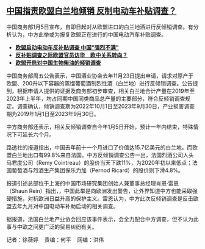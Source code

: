 <!--1704477175000-->
[中国指责欧盟白兰地倾销   反制电动车补贴调查？](https://www.rfa.org/mandarin/yataibaodao/junshiwaijiao/sh1-01052024122755.html)
------

<p>中国商务部1月5日宣布，自即日起对从欧盟进口的白兰地酒进行反倾销调查。有分析认为，中方此举或为报复欧盟正在进行的中国电动汽车补贴调查。</p><ul><li><a href="https://www.rfa.org/mandarin/yataibaodao/jingmao/wy-09142023104121.html"><strong>欧盟启动电动车反补贴调查 中国"强烈不满"</strong></a></li><li><strong><a href="https://www.rfa.org/mandarin/yataibaodao/junshiwaijiao/jw-10062023134154.html">反补贴调查之际欧盟官员访华　欧中关系转向？</a></strong></li><li><strong><a href="https://www.rfa.org/mandarin/Xinwen/7-12202023131109.html">欧盟开启对中国生物柴油的倾销调查</a></strong></li></ul><p>中国商务部周五公告表示，中国酒业协会去年11月23日提出申请，请求对原产于欧盟、200升以下容器的蒸馏葡萄酒制烈性酒（白兰地）进行反倾销调查。公告提到，根据申请人提供的证据及商务部初步审查，相关白兰地合计产量在2019年至2023年上半年，均占同期中国同类商品总产量的主要部分，符合反倾销调查规定。调查确认，倾销调查期为2022年10月1日至2023年9月30日，产业损害调查期为2019年1月1日至2023年9月30日。</p><p>中方商务部还表示，相关反倾销调查自今年1月5日开始，预计一年内结束，特殊情况下可延长六个月。</p><p>路透社的报道指出，中国去年前十一个月进口了价值达15.7亿美元的白兰地，而欧盟白兰地出口有99.8%来自法国。中方反倾销调查公告一出，法国烈酒公司人头马君度公司（Remy Cointreau）的股价当天下跌11%，为2020年初以来低点；法国葡萄酒与烈酒生产集团保乐力加（Pernod Ricard）的股价则下滑4.8%。</p><p>报道引述总部位于上海的中国市场研究集团创始人兼董事总经理肖恩·雷恩（Shaun Rein）指出，，中国此举是向欧洲发出警告，让外界知道中方也能采取强硬措施，对抗欧洲日益升高的保护主义。雷恩认为，中方此次反倾销调查是反击欧盟去年九月对中国电动车补助启动的相关调查。</p><p>据报道，法国白兰地产业协会回应该事件表示，会全力配合中方调查，但不认为此事与中欧之间更广泛的贸易纠纷有关。</p><p>记者：徐薇婷    责编：何平    网编：洪伟</p>

